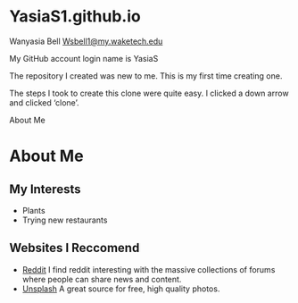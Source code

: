 # YasiaS1.github.io

Wanyasia Bell Wsbell1@my.waketech.edu

My GitHub account login name is YasiaS

The repository I created was new to me. This is my first time creating one.

The steps I took to create this clone were quite easy. I clicked a down arrow and clicked ‘clone’.

About Me
# About Me 
## My Interests
- Plants
- Trying new restaurants
## Websites I Reccomend
- [Reddit](https://www.reddit.com) I find reddit interesting with the massive collections of forums where people can share news and content.
- [Unsplash](https://www.unsplash.com) A great source for free, high quality photos.
